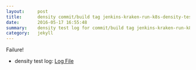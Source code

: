 ```yaml
---
layout:     post
title:      density commit/build tag jenkins-kraken-run-k8s-density-tests-85-30
date:       2016-05-17 16:55:48
summary:    density test log for commit/build tag jenkins-kraken-run-k8s-density-tests-85-30.
category:   jekyll
---
```


Failure!

- density test log: [Log File](http://s3-us-west-2.amazonaws.com/kraken-e2e-logs/density/jenkins-kraken-run-k8s-density-tests-85-30.log)
